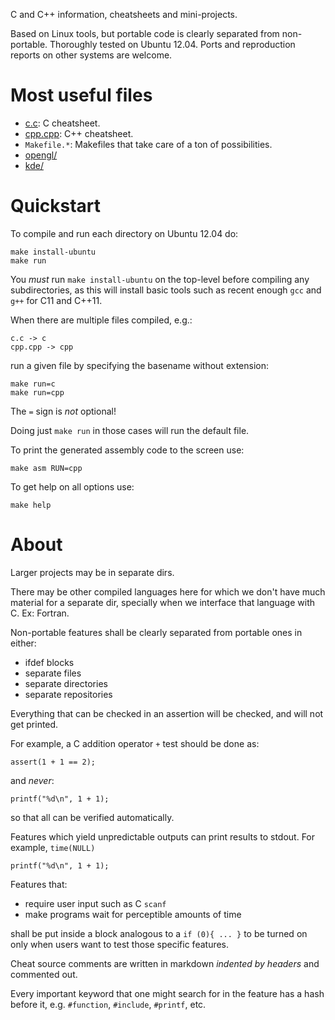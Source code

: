 C and C++ information, cheatsheets and mini-projects.

Based on Linux tools, but portable code is clearly separated from non-portable. Thoroughly tested on Ubuntu 12.04. Ports and reproduction reports on other systems are welcome.

# Most useful files

- [c.c](c.c): C cheatsheet.
- [cpp.cpp](main_cpp.cpp): C++ cheatsheet.
- `Makefile.*`: Makefiles that take care of a ton of possibilities.
- [opengl/](opengl/)
- [kde/](kde/)

# Quickstart

To compile and run each directory on Ubuntu 12.04 do:

    make install-ubuntu
    make run

You *must* run `make install-ubuntu` on the top-level before compiling any subdirectories, as this will install basic tools such as recent enough `gcc` and `g++` for C11 and C++11.

When there are multiple files compiled, e.g.:

    c.c -> c
    cpp.cpp -> cpp

run a given file by specifying the basename without extension:

    make run=c
    make run=cpp

The `=` sign is *not* optional!

Doing just `make run` in those cases will run the default file.

To print the generated assembly code to the screen use:

    make asm RUN=cpp

To get help on all options use:

    make help

# About

Larger projects may be in separate dirs.

There may be other compiled languages here for which we don't have much material for a separate dir, specially when we interface that language with C. Ex: Fortran.

Non-portable features shall be clearly separated from portable ones in either:

- ifdef blocks
- separate files
- separate directories
- separate repositories

Everything that can be checked in an assertion will be checked, and will not get printed.

For example, a C addition operator `+` test should be done as:

    assert(1 + 1 == 2);

and *never*:

    printf("%d\n", 1 + 1);

so that all can be verified automatically.

Features which yield unpredictable outputs can print results to stdout. For example, `time(NULL)`

    printf("%d\n", 1 + 1);

Features that:

- require user input such as C `scanf`
- make programs wait for perceptible amounts of time

shall be put inside a block analogous to a `if (0){ ... }` to be turned on only when users want to test those specific features.

Cheat source comments are written in markdown *indented by headers* and commented out.

Every important keyword that one might search for in the feature has a hash before it, e.g. `#function`, `#include`, `#printf`, etc.
